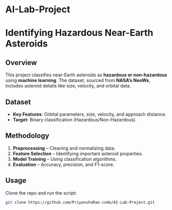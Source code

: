 # AI-Lab-Project

# Identifying Hazardous Near-Earth Asteroids  

## Overview  
This project classifies near-Earth asteroids as **hazardous or non-hazardous** using **machine learning**. The dataset, sourced from **NASA’s NeoWs**, includes asteroid details like size, velocity, and orbital data.  

## Dataset  
- **Key Features**: Orbital parameters, size, velocity, and approach distance.  
- **Target**: Binary classification (Hazardous/Non-Hazardous).  

## Methodology  
1. **Preprocessing** – Cleaning and normalizing data.  
2. **Feature Selection** – Identifying important asteroid properties.  
3. **Model Training** – Using classification algorithms.  
4. **Evaluation** – Accuracy, precision, and F1-score.  

## Usage  
Clone the repo and run the script:  
```bash
git clone https://github.com/PriyanshuRao-code/AI-Lab-Project.git
